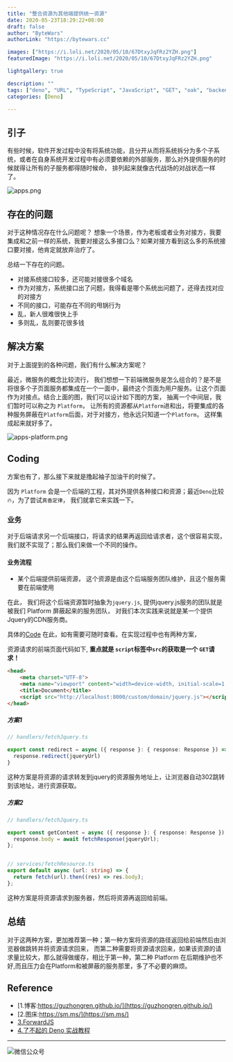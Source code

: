 ```yaml
---
title: "整合资源为其他端提供统一资源"
date: 2020-05-23T18:29:22+08:00
draft: false
author: "ByteWars"
authorLink: "https://bytewars.cc"

images: ["https://i.loli.net/2020/05/10/67DtxyJqFRz2YZH.png"]
featuredImage: "https://i.loli.net/2020/05/10/67DtxyJqFRz2YZH.png"

lightgallery: true

description: ""
tags: ["deno", "URL", "TypeScript", "JavaScript", "GET", "oak", "backend"]
categories: [Deno]

---
```


## 引子

有些时候，软件开发过程中没有将系统功能，且分开从而将系统拆分为多个子系统，或者在自身系统开发过程中有必须要依赖的外部服务，那么对外提供服务的时候就得让所有的子服务都得随时候命，
排列起来就像古代战场的对战状态一样了。

![apps.png](https://i.loli.net/2020/05/23/bnOYrJMiSzqhKVL.png)

## 存在的问题

对于这种情况存在什么问题呢？ 想象一个场景，作为老板或者业务对接方，我要集成和之前一样的系统，我要对接这么多接口么？如果对接方看到这么多的系统接口要对接，他肯定就放弃治疗了。

总结一下存在的问题。

* 对接系统接口较多，还可能对接很多个域名
* 作为对接方，系统接口出了问题，我得看是哪个系统出问题了，还得去找对应的对接方
* 不同的接口，可能存在不同的甩锅行为
* 乱，新人很难很快上手
* 多则乱，乱则要花很多钱

## 解决方案

对于上面提到的各种问题，我们有什么解决方案呢？

最近，微服务的概念比较流行， 我们想想一下前端微服务是怎么组合的？是不是将很多个子页面服务都集成在一个一面中，最终这个页面为用户服务。让这个页面作为对接点。结合上面的图，我们可以设计如下图的方案， 抽离一个中间层，我们暂时可以称之为 `Platform`，
让所有的资源都从`Platform`进和出，将要集成的各种服务屏蔽在`Platform`后面，对于对接方，他永远只知道一个`Platform`， 这样集成起来就好多了。

![apps-platform.png](https://i.loli.net/2020/05/23/EbGaLkr5g6sHxpK.png)

## Coding

方案也有了，那么接下来就是撸起袖子加油干的时候了。

因为 `Platform` 会是一个后端的工程，其对外提供各种接口和资源；最近`Deno`比较🔥，为了尝试`真香定律`， 我们就拿它来实践一下。

### 业务

对于后端请求另一个后端接口，将请求的结果再返回给请求者，这个很容易实现， 我们就不实现了；那么我们来做一个不同的操作。

#### 业务流程

* 某个后端提供前端资源， 这个资源是由这个后端服务团队维护，且这个服务需要在前端使用

在此， 我们将这个后端资源暂时抽象为`jquery.js`, 提供jquery.js服务的团队就是被我们 Platform 屏蔽起来的服务团队， 对我们本次实践来说就是某一个提供Jquery的CDN服务商。

具体的[Code](https://github.com/ByteWars/forwardJS) 在此，如有需要可随时查看。在实现过程中也有两种方案，

资源请求的前端页面代码如下, **重点就是 `script`标签中`src`的获取是一个 `GET`请求！**

```html
<head>
    <meta charset="UTF-8">
    <meta name="viewport" content="width=device-width, initial-scale=1.0">
    <title>Document</title>
    <script src="http://localhost:8000/custom/domain/jquery.js"></script>
</head>

```

##### 方案1

```Typescript
// handlers/fetchJquery.ts

export const redirect = async ({ response }: { response: Response }) => {
  response.redirect(jqueryUrl)
}

```

这种方案是将资源的请求转发到jquery的资源服务地址上，让浏览器自动302跳转到该地址，进行资源获取。

##### 方案2

```Typescript
// handlers/fetchJquery.ts

export const getContent = async ({ response }: { response: Response }) => {
  response.body = await fetchResponse(jqueryUrl);
};


// services/fetchResource.ts
export default async (url: string) => {
  return fetch(url).then((res) => res.body);
};

```

这种方案是将资源请求到服务器，然后将资源再返回给前端。

## 总结

对于这两种方案，更加推荐第一种；第一种方案将资源的路径返回给前端然后由浏览器做跳转并将资源请求回来， 而第二种需要将资源请求回来，如果该资源的请求量比较大，那么就得做缓存，相比于第一种，第二种 Platform 在后期维护也不好,而且压力会在Platform和被屏蔽的服务那里，多了不必要的麻烦。

## Reference

* [1.博客:https://guzhongren.github.io/](https://guzhongren.github.io/)
* [2.图床:https://sm.ms/](https://sm.ms/)
* [3.ForwardJS](https://github.com/ByteWars/forwardJS)
* [4.了不起的 Deno 实战教程](https://mp.weixin.qq.com/s/J4A5EYL7Kk8cx_X7Kh36Iw)

----
![微信公众号](/images/wechat/扫码_搜索联合传播样式-标准色版.png)